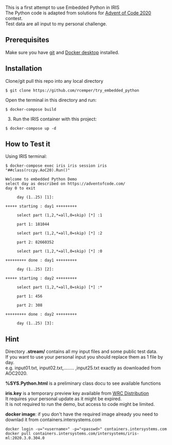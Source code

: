 This is a first attempt to use Embedded Python in IRIS  
The Python code is adapted from solutions for [Advent of Code 2020](https://adventofcode.com/) contest.  
Test data are all input to my personal challenge.

## Prerequisites
Make sure you have [git](https://git-scm.com/book/en/v2/Getting-Started-Installing-Git) and [Docker desktop](https://www.docker.com/products/docker-desktop) installed.

## Installation 

Clone/git pull this repo into any local directory

```
$ git clone https://github.com/rcemper/try_embedded_python  
```

Open the terminal in this directory and run:

```
$ docker-compose build
```

3. Run the IRIS container with this project:

```
$ docker-compose up -d
```

## How to Test it

Using IRIS terminal:

```
$ docker-compose exec iris iris session iris "##class(rccpy.AoC20).Run()"

Welcome to embedded Python Demo
select day as described on https://adventofcode.com/
day 0 to exit

     day (1..25) [1]:

+++++ starting : day1 +++++++++

     select part (1,2,*=all,0=skip) [*] :1

     part 1: 181044

     select part (1,2,*=all,0=skip) [*] :2

     part 2: 82660352

     select part (1,2,*=all,0=skip) [*] :0

+++++++++ done : day1 +++++++++

     day (1..25) [2]:

+++++ starting : day2 +++++++++

     select part (1,2,*=all,0=skip) [*] :*

     part 1: 456

     part 2: 308

+++++++++ done : day2 +++++++++

     day (1..25) [3]:
```
## Hint  
Directory __.stream/__ contains all my input files and some public test data.  
If you want to use your personal input you should replace them as 1 file by day.  
e.g. input01.txt, input02.txt,........ ,input25.txt exactly as downloaded from AOC2020.  

__%SYS.Python.html__ is a preliminary class docu to see available functions

__iris.key__ is a temporary preview key available from [WRC Distribution](https://wrc.intersystems.com/wrc/coDistPreview.csp)  
It requires your personal update as it might be expired.  
It is not required to run the demo, but access to code might be limited.     

__docker image__:  if you don't have the required image already you need to downlad it from  containers.intersystems.com 
~~~
docker login -u="<username>" -p="<passwd>" containers.intersystems.com
docker pull containers.intersystems.com/intersystems/iris-ml:2020.3.0.304.0
~~~
